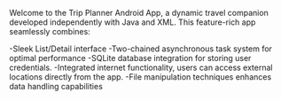 Welcome to the Trip Planner Android App, a dynamic travel companion developed independently with Java and XML.
This feature-rich app seamlessly combines:

-Sleek List/Detail interface 
-Two-chained asynchronous task system for optimal performance
-SQLite database integration for storing user credentials.
-Integrated internet functionality, users can access external locations directly from the app.
-File manipulation techniques enhances data handling capabilities
